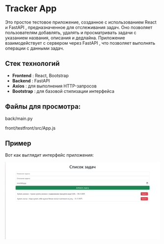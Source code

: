 # Tracker App

Это простое тестовое приложение, созданное с использованием React и  FastAPI , предназначенное для отслеживания задач. Оно позволяет пользователям добавлять, удалять и просматривать задачи с указанием названия, описания и дедлайна. Приложение взаимодействует с сервером через  FastAPI , что позволяет выполнять операции с данными задач.

## Стек технологий

* **Frontend** : React, Bootstrap
* **Backend** : FastAPI
* **Axios** : для выполнения HTTP-запросов
* **Bootstrap** : для базовой стилизации интерфейса

## Файлы для просмотра:

back/main.py

front/testfront/src/App.js

## Пример

Вот как выглядит интерфейс приложения:

![Tracker example](example.png)
